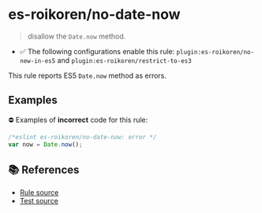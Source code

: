 # es-roikoren/no-date-now
> disallow the `Date.now` method.

- ✅ The following configurations enable this rule: `plugin:es-roikoren/no-new-in-es5` and `plugin:es-roikoren/restrict-to-es3`

This rule reports ES5 `Date.now` method as errors.

## Examples

⛔ Examples of **incorrect** code for this rule:

```js
/*eslint es-roikoren/no-date-now: error */
var now = Date.now();
```

## 📚 References

- [Rule source](https://github.com/roikoren755/eslint-plugin-es/blob/v0.0.0-alpha-20211010133854/src/rules/no-date-now.ts)
- [Test source](https://github.com/roikoren755/eslint-plugin-es/blob/v0.0.0-alpha-20211010133854/tests/src/rules/no-date-now.ts)
